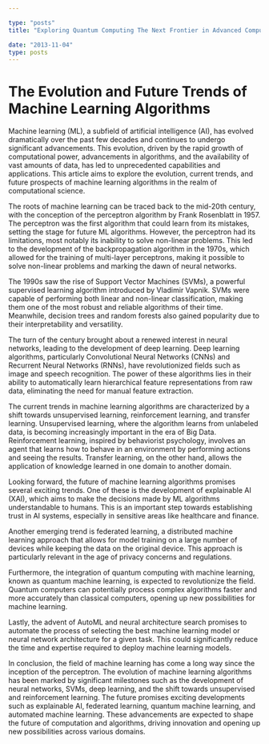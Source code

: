 ```yaml
---

type: "posts"
title: "Exploring Quantum Computing The Next Frontier in Advanced Computation"

date: "2013-11-04"
type: posts
---
```



# The Evolution and Future Trends of Machine Learning Algorithms

Machine learning (ML), a subfield of artificial intelligence (AI), has evolved dramatically over the past few decades and continues to undergo significant advancements. This evolution, driven by the rapid growth of computational power, advancements in algorithms, and the availability of vast amounts of data, has led to unprecedented capabilities and applications. This article aims to explore the evolution, current trends, and future prospects of machine learning algorithms in the realm of computational science.

The roots of machine learning can be traced back to the mid-20th century, with the conception of the perceptron algorithm by Frank Rosenblatt in 1957. The perceptron was the first algorithm that could learn from its mistakes, setting the stage for future ML algorithms. However, the perceptron had its limitations, most notably its inability to solve non-linear problems. This led to the development of the backpropagation algorithm in the 1970s, which allowed for the training of multi-layer perceptrons, making it possible to solve non-linear problems and marking the dawn of neural networks.

The 1990s saw the rise of Support Vector Machines (SVMs), a powerful supervised learning algorithm introduced by Vladimir Vapnik. SVMs were capable of performing both linear and non-linear classification, making them one of the most robust and reliable algorithms of their time. Meanwhile, decision trees and random forests also gained popularity due to their interpretability and versatility.

The turn of the century brought about a renewed interest in neural networks, leading to the development of deep learning. Deep learning algorithms, particularly Convolutional Neural Networks (CNNs) and Recurrent Neural Networks (RNNs), have revolutionized fields such as image and speech recognition. The power of these algorithms lies in their ability to automatically learn hierarchical feature representations from raw data, eliminating the need for manual feature extraction.

The current trends in machine learning algorithms are characterized by a shift towards unsupervised learning, reinforcement learning, and transfer learning. Unsupervised learning, where the algorithm learns from unlabeled data, is becoming increasingly important in the era of Big Data. Reinforcement learning, inspired by behaviorist psychology, involves an agent that learns how to behave in an environment by performing actions and seeing the results. Transfer learning, on the other hand, allows the application of knowledge learned in one domain to another domain.

Looking forward, the future of machine learning algorithms promises several exciting trends. One of these is the development of explainable AI (XAI), which aims to make the decisions made by ML algorithms understandable to humans. This is an important step towards establishing trust in AI systems, especially in sensitive areas like healthcare and finance.

Another emerging trend is federated learning, a distributed machine learning approach that allows for model training on a large number of devices while keeping the data on the original device. This approach is particularly relevant in the age of privacy concerns and regulations.

Furthermore, the integration of quantum computing with machine learning, known as quantum machine learning, is expected to revolutionize the field. Quantum computers can potentially process complex algorithms faster and more accurately than classical computers, opening up new possibilities for machine learning.

Lastly, the advent of AutoML and neural architecture search promises to automate the process of selecting the best machine learning model or neural network architecture for a given task. This could significantly reduce the time and expertise required to deploy machine learning models.

In conclusion, the field of machine learning has come a long way since the inception of the perceptron. The evolution of machine learning algorithms has been marked by significant milestones such as the development of neural networks, SVMs, deep learning, and the shift towards unsupervised and reinforcement learning. The future promises exciting developments such as explainable AI, federated learning, quantum machine learning, and automated machine learning. These advancements are expected to shape the future of computation and algorithms, driving innovation and opening up new possibilities across various domains.
